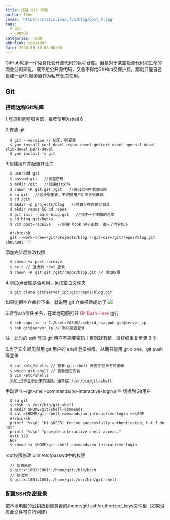 ```yaml
---
title: 搭建 Git 环境
author: IVAn
cover: 'https://static.ivan.fun/blog/post_7.jpg'
tags:
  - Git
  - CentOS
categories: -运维
abbrlink: c8814d8f
date: 2020-03-10 08:00:00
---
```

GitHub就是一个免费托管开源代码的远程仓库。但是对于某些视源代码如生命的商业公司来说，既不想公开源代码，又舍不得给GitHub交保护费，那就只能自己搭建一台Git服务器作为私有仓库使用。

## Git 

### 搭建远程Git私库
  1.登录到远程服务器，推荐使用Xshell 6

  2.安装 git
  
``` 
  $ git --version // 如无，则安装
  $ yum install curl-devel expat-devel gettext-devel openssl-devel zlib-devel perl-devel
  $ yum install -y git
```

  3.创建用户并配置其仓库
``` 
  $ useradd git
  $ passwd git   //设置密码
  $ mkdir /git   //创建git文件
  $ chown -R git:git /git   //给Git用户添加权限
  $ su git   //这步很重要，不切换用户后面会很麻烦
  $ cd /git
  $ mkdir -p projects/blog   //项目存在的真实目录
  $ mkdir repos && cd repos
  $ git init --bare blog.git   //创建一个裸露的仓库
  $ cd blog.git/hooks
  $ vim post-receive   //创建 hook 钩子函数，输入了内容如下
```
``` 
  #!/bin/sh
  git --work-tree=/git/projects/blog --git-dir=/git/repos/blog.git checkout -f
```
  添加完毕后修改权限
``` 
  $ chmod +x post-receive
  $ exit // 退出到 root 登录
  $ chown -R git:git /git/repos/blog.git // 添加权限
```

  4.测试git仓库是否可用，另找空白文件夹
``` 
  $ git clone git@server_ip:/git/repos/blog.git
```
  如果能把空仓库拉下来，就说明 git 仓库搭建成功了
  ![](https://static.ivan.fun/blog/git1.jpg)
 
  5.建立ssh信任关系，在本地电脑打开 <font color=#c7254e>Git Bash Here</font> 运行
``` 
  $ ssh-copy-id -i C:/Users/ASUS/.ssh/id_rsa.pub git@server_ip
  $ ssh git@server_ip // 测试能否登录
```
  注：此时的 ssh 登录 git 用户不需要密码！否则就有错，请仔细重复步骤 3-5

  6.为了安全起见禁用 git 用户的 shell 登录权限，从而只能用 git clone，git push 等登录

``` 
  $ cat /etc/shells // 查看 git-shell 是否在登录方式里面
  $ which git-shell // 查看是否安装
  $ vim /etc/shells
  添加上2步显示出来的路劲，通常在 /usr/bin/git-shell
```

    
  手动建立~/git-shell-commands/no-interactive-login文件
  切换到Git用户

``` 
  $ su git
  $ chsh -s /usr/bin/git-shell
  $ mkdir $HOME/git-shell-commands
  $ cat >$HOME/git-shell-commands/no-interactive-login <<\EOF
  #!/bin/sh
  printf '%s\n' "Hi $USER! You've successfully authenticated, but I do not"
  printf '%s\n' "provide interactive shell access."
  exit 128
  EOF
  $ chmod +x $HOME/git-shell-commands/no-interactive-login
```

  root权限修改 vim /etc/passwd中的权限

``` 
  // 将原来的
  $ git:x:1001:1001::/home/git:/bin/bash
  // 修改为
  $ git:x:1001:1001::/home/git:/usr/bin/git-shell
```


### 配置SSH免密登录
把本地电脑的公钥放到服务器的/home/git/.ssh/authorized_keys文件里（如果没有此文件可自行创建）
